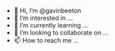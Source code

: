 - 👋 Hi, I’m @gavinbeeton
- 👀 I’m interested in ...
- 🌱 I’m currently learning ...
- 💞️ I’m looking to collaborate on ...
- 📫 How to reach me ...

<!---
gavinbeeton/gavinbeeton is a ✨ special ✨ repository because its `README.md` (this file) appears on your GitHub profile.
You can click the Preview link to take a look at your changes.
--->
